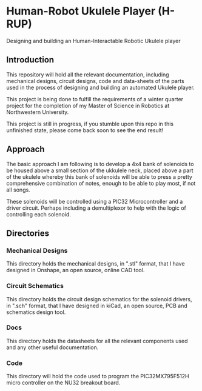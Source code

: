 # Human-Robot Ukulele Player (H-RUP)
Designing and building an Human-Interactable Robotic Ukulele player

## Introduction
This repository will hold all the relevant documentation, including mechanical designs, circuit designs, code and data-sheets of the parts used in the process of designing and building an automated Ukulele player. 

This project is being done to fulfill the requirements of a winter quarter project for the completion of my Master of Science in Robotics at Northwestern University.

This project is still in progress, if you stumble upon this repo in this unfinished state, please come back soon to see the end result!


## Approach

The basic approach I am following is to develop a 4x4 bank of solenoids to be housed above a small section of the ukkulele neck, placed above a part of the ukulele whereby this bank of solenoids will be able to press a pretty comprehensive combination of notes, enough to be able to play most, if not all songs.

These solenoids will be controlled using a PIC32 Microcontroller and a driver circuit. Perhaps including a demultiplexor to help with the logic of controlling each solenoid.

## Directories

### Mechanical Designs

This directory holds the mechanical designs, in ".stl" format, that I have designed in Onshape, an open source, online CAD tool.

### Circuit Schematics

This directory holds the circuit design schematics for the solenoid drivers, in ".sch" format, that I have designed in kiCad, an open source, PCB and schematics design tool.

### Docs
This directory holds the datasheets for all the relevant components used and any other useful documentation.

### Code
This directory will hold the code used to program the PIC32MX795F512H micro controller on the NU32 breakout board. 
